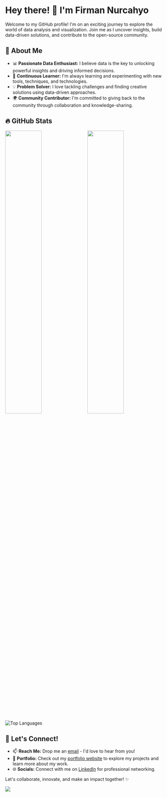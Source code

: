 # Hey there! 👋 I'm Firman Nurcahyo

Welcome to my GitHub profile! I'm on an exciting journey to explore the world of data analysis and visualization. Join me as I uncover insights, build data-driven solutions, and contribute to the open-source community.

## 🌟 About Me

- 📊 **Passionate Data Enthusiast:** I believe data is the key to unlocking powerful insights and driving informed decisions.
- 🚀 **Continuous Learner:** I'm always learning and experimenting with new tools, techniques, and technologies.
- 💡 **Problem Solver:** I love tackling challenges and finding creative solutions using data-driven approaches.
- 🌍 **Community Contributor:** I'm committed to giving back to the community through collaboration and knowledge-sharing.

## 🔥 GitHub Stats

<div>
  <img align="left" width="48%" src="https://github-readme-stats.vercel.app/api?username=EverdD&theme=radical&title_color=ff3068">
  <img align="right" width="48%" src="http://github-readme-streak-stats.herokuapp.com/?user=EverdD&theme=radical&date_format=M%20j%5B%2C%20Y%5D&ring=ff3068&fire=ff3068&sideNums=ff3068">
</div>


![Top Languages](https://github-readme-stats-eight-theta.vercel.app/api/top-langs/?username=EverdD&layout=compact&langs_count=8&hide_border=true)

## 🚀 Let's Connect!

- 📫 **Reach Me:** Drop me an [email](mailto:firman.cahyo.369@gmail.com) - I'd love to hear from you!
- 💼 **Portfolio:** Check out my [portfolio website](https://everdd.github.io) to explore my projects and learn more about my work.
- 🌐 **Socials:** Connect with me on [LinkedIn](https://www.linkedin.com/in/firmannurcahyo/) for professional networking.

Let's collaborate, innovate, and make an impact together! ✨


![](https://github-profile-trophy.vercel.app/?username=EverdD&theme=radical&title_color=ff3068no-frame=false&no-bg=true&margin-w=4)

